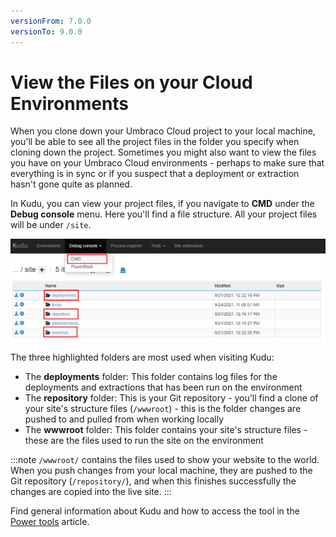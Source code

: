 ```yaml
---
versionFrom: 7.0.0
versionTo: 9.0.0
---
```


# View the Files on your Cloud Environments

When you clone down your Umbraco Cloud project to your local machine, you'll be able to see all the project files in the folder you specify when cloning down the project. Sometimes you might also want to view the files you have on your Umbraco Cloud environments - perhaps to make sure that everything is in sync or if you suspect that a deployment or extraction hasn't gone quite as planned.

In Kudu, you can view your project files, if you navigate to **CMD** under the **Debug console** menu. Here you'll find a file structure. All your project files will be under `/site`.

![File structure](images/CMD-file-structure-v9.png)

The three highlighted folders are most used when visiting Kudu:

* The **deployments** folder: This folder contains log files for the deployments and extractions that has been run on the environment
* The **repository** folder: This is your Git repository - you'll find a clone of your site's structure files (`/wwwroot`) - this is the folder changes are pushed to and pulled from when working locally
* The **wwwroot** folder: This folder contains your site's structure files - these are the files used to run the site on the environment

:::note
`/wwwroot/` contains the files used to show your website to the world. When you push changes from your local machine, they are pushed to the Git repository (`/repository/`), and when this finishes successfully the changes are copied into the live site.
:::

Find general information about Kudu and how to access the tool in the [Power tools](../) article.
